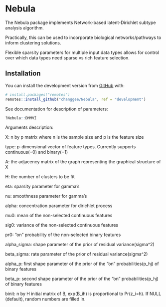 
<!-- README.md is generated from README.Rmd. Please edit that file -->

# Nebula

<!-- badges: start -->

<!-- badges: end -->

The Nebula package implements Network-based latent-Dirichlet subtype
analysis algorithm.

Practically, this can be used to incorporate biological
networks/pathways to inform clustering solutions.

Flexible sparsity parameters for multiple input data types allows for
control over which data types need sparse vs rich feature selection.

## Installation

You can install the development version from
[GitHub](https://github.com/) with:

``` r
# install.packages("remotes")
remotes::install_github("changgee/Nebula", ref = "development")
```

See documentation for description of parameters:

``` r
?Nebula::DMMVI
```

Arguments description:

X: n by p matrix where n is the sample size and p is the feature size

type: p-dimensional vector of feature types. Currently supports
continuous(=0) and binary(=1)

A: the adjacency matrix of the graph representing the graphical
structure of X

H: the number of clusters to be fit

eta: sparsity parameter for gamma’s

nu: smoothness parameter for gamma’s

alpha: concentration parameter for dirichlet process

mu0: mean of the non-selected continuous features

sig0: variance of the non-selected continuous features

pr0: “on” probability of the non-selected binary features

alpha\_sigma: shape parameter of the prior of residual variance(sigma^2)

beta\_sigma: rate parameter of the prior of residual variance(sigma^2)

alpha\_p: first shape parameter of the prior of the “on”
probabilities(p\_hj) of binary features

beta\_p: second shape parameter of the prior of the “on”
probabilities(p\_hj) of binary features

binit: n by H initial matrix of B, exp(B\_ih) is proportional to
Pr(z\_i=h). If NULL (default), random numbers are filled in.
